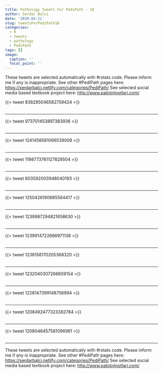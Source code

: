 ```yaml
---
title: Pathology Tweets For PediPath - 18
author: Serdar Balci
date: '2020-04-21'
slug: tweetsForPediPath18
categories:
  - R
  - tweets
  - pathology
  - PediPath
tags: []
image:
  caption: ''
  focal_point: ''
---
```



These tweets are selected automatically with #rstats code. Please inform me if any is inappropriate.
See other #PediPath pages here: https://serdarbalci.netlify.com/categories/PediPath/ 
See selected social media based textbook project here: http://www.patolojinotlari.com/

{{< tweet 838285046582759424 >}}
<br>
<br>
<hr>
{{< tweet 973701453897383936 >}}
<br>
<br>
<hr>
{{< tweet 1241458581066539008 >}}
<br>
<br>
<hr>
{{< tweet 1198773761127829504 >}}
<br>
<br>
<hr>
{{< tweet 603592003948040193 >}}
<br>
<br>
<hr>
{{< tweet 1250426190885564417 >}}
<br>
<br>
<hr>
{{< tweet 1239987294821658630 >}}
<br>
<br>
<hr>
{{< tweet 1239914722666971136 >}}
<br>
<br>
<hr>
{{< tweet 1238158170205368320 >}}
<br>
<br>
<hr>
{{< tweet 1232040307266609154 >}}
<br>
<br>
<hr>
{{< tweet 1228147399148756994 >}}
<br>
<br>
<hr>
{{< tweet 1208492477323382784 >}}
<br>
<br>
<hr>
{{< tweet 1208048457581096961 >}}
<br>
<br>
<hr>


These tweets are selected automatically with #rstats code. Please inform me if any is inappropriate.
See other #PediPath pages here: https://serdarbalci.netlify.com/categories/PediPath/ 
See selected social media based textbook project here: http://www.patolojinotlari.com/
